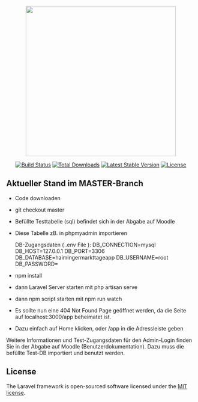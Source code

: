 <p align="center"><a href="https://laravel.com" target="_blank"><img src="https://raw.githubusercontent.com/laravel/art/master/logo-lockup/5%20SVG/2%20CMYK/1%20Full%20Color/laravel-logolockup-cmyk-red.svg" width="400"></a></p>

<p align="center">
<a href="https://travis-ci.org/laravel/framework"><img src="https://travis-ci.org/laravel/framework.svg" alt="Build Status"></a>
<a href="https://packagist.org/packages/laravel/framework"><img src="https://img.shields.io/packagist/dt/laravel/framework" alt="Total Downloads"></a>
<a href="https://packagist.org/packages/laravel/framework"><img src="https://img.shields.io/packagist/v/laravel/framework" alt="Latest Stable Version"></a>
<a href="https://packagist.org/packages/laravel/framework"><img src="https://img.shields.io/packagist/l/laravel/framework" alt="License"></a>
</p>

## Aktueller Stand im MASTER-Branch

- Code downloaden
- git checkout master
-  Befüllte Testtabelle (sql) befindet sich in der Abgabe auf Moodle
-  Diese Tabelle zB. in phpmyadmin importieren

    DB-Zugangsdaten ( .env File ):
    DB_CONNECTION=mysql
    DB_HOST=127.0.0.1
    DB_PORT=3306
    DB_DATABASE=haimingermarkttageapp
    DB_USERNAME=root
    DB_PASSWORD=
    
- npm install
- dann Laravel Server starten mit php artisan serve
- dann npm script starten mit npm run watch
- Es sollte nun eine 404 Not Found Page geöffnet werden, da die Seite auf localhost:3000/app beheimatet ist.
- Dazu einfach auf Home klicken, oder /app in die Adressleiste geben

Weitere Informationen und Test-Zugangsdaten für den Admin-Login finden Sie in der Abgabe auf Moodle (Benutzerdokumentation).
Dazu muss die befüllte Test-DB importiert und benutzt werden.


## License

The Laravel framework is open-sourced software licensed under the [MIT license](https://opensource.org/licenses/MIT).
